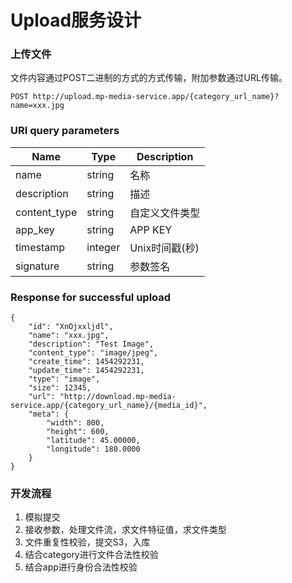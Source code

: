 # Upload服务设计

### 上传文件

文件内容通过POST二进制的方式的方式传输，附加参数通过URL传输。

```
POST http://upload.mp-media-service.app/{category_url_name}?name=xxx.jpg
```

### URI query parameters

| Name | Type | Description |
| ---- | ---- | ----------- |
| name | string | 名称 |
| description | string | 描述 |
| content_type | string | 自定义文件类型 |
| app_key | string | APP KEY |
| timestamp | integer | Unix时间戳(秒) |
| signature | string | 参数签名 |


### Response for successful upload

```
{
    "id": "XnOjxxljdl",
    "name": "xxx.jpg",
    "description": "Test Image",
    "content_type": "image/jpeg",
    "create_time": 1454292231,
    "update_time": 1454292231,
    "type": "image",
    "size": 12345,
    "url": "http://download.mp-media-service.app/{category_url_name}/{media_id}",
    "meta": {
        "width": 800,
        "height": 600,
        "latitude": 45.00000,
        "longitude": 180.0000
    }
}
```

### 开发流程

1. 模拟提交
2. 接收参数，处理文件流，求文件特征值，求文件类型
3. 文件重复性校验，提交S3，入库
4. 结合category进行文件合法性校验
5. 结合app进行身份合法性校验

